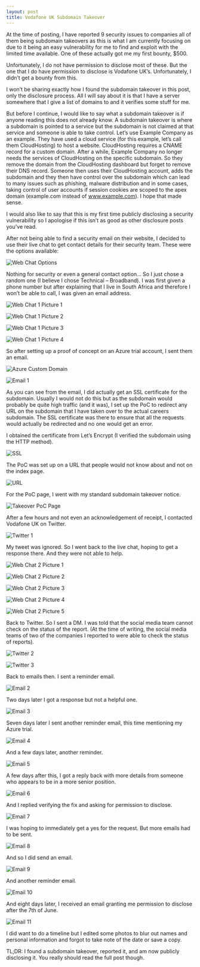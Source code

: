 ```yaml
---
layout: post
title: Vodafone UK Subdomain Takeover
---
```

At the time of
posting, I have reported 9 security issues to companies all of them
being subdomain takeovers as this is what I am currently focusing on
due to it being an easy vulnerability for me to find and exploit with
the limited time available. One of these actually got me my first
bounty, $500.

Unfortunately, I do
not have permission to disclose most of these. But the one that I do
have permission to disclose is Vodafone UK’s. Unfortunately, I
didn’t get a bounty from this.

I won’t be sharing
exactly how I found the subdomain takeover in this post, only the
disclosure process. All I will say about it is that I have a server
somewhere that I give a list of domains to and it verifies some stuff
for me.

But before I
continue, I would like to say what a subdomain takeover is if anyone
reading this does not already know. A subdomain takeover is where a
subdomain is pointed to a service but the subdomain is not claimed at
that service and someone is able to take control. Let’s use Example
Company as an example. They have used a cloud service (for this
example, let’s call them CloudHosting) to host a website.
CloudHosting requires a CNAME record for a custom domain. After a
while, Example Company no longer needs the services of CloudHosting
on the specific subdomain. So they remove the domain from the
CloudHosting dashboard but forget to remove their DNS record. Someone
then uses their CloudHosting account, adds the subdomain and they
then have control over the subdomain which can lead to many issues
such as phishing, malware distribution and in some cases, taking
control of user accounts if session cookies are scoped to the apex
domain (example.com instead of www.example.com). I hope that made
sense.

I would also like to say that this is my first time publicly disclosing a security vulnerability so I apologise if this isn’t as good as other disclosure posts you’ve read.

After not being able
to find a security email on their website, I decided to use their
live chat to get contact details for their security team. These were
the options available:

![Web Chat Options](/images/uploads/WebChatOptions.png)

Nothing for security
or even a general contact option… So I just chose a random one (I
believe I chose Technical – Broadband). I was first given a phone
number but after explaining that I live in South Africa and therefore
I won’t be able to call, I was given an email address.

![Web Chat 1 Picture 1](/images/uploads/WebChat1-1.png)

![Web Chat 1 Picture 2](/images/uploads/WebChat1-2.png)

![Web Chat 1 Picture 3](/images/uploads/WebChat1-3.png)

![Web Chat 1 Picture 4](/images/uploads/WebChat1-4.png)

So after setting up
a proof of concept on an Azure trial account, I sent them an email.

![Azure Custom Domain](/images/uploads/AzureCustomDomain.png)

![Email 1](/images/uploads/Email1.png)

As you can see from
the email, I did actually get an SSL certificate for the subdomain.
Usually I would not do this but as the subdomain would probably be
quite high traffic (and it was), I set up the PoC to redirect any URL
on the subdomain that I have taken over to the actual careers
subdomain. The SSL certificate was there to ensure that all the
requests would actually be redirected and no one would get an error.

I obtained the
certificate from Let’s Encrypt (I verified the subdomain using the
HTTP method).

![SSL](/images/uploads/SSL.png)

The PoC was set up
on a URL that people would not know about and not on the index page.

![URL](/images/uploads/URL.png)

For the PoC page, I
went with my standard subdomain takeover notice.

![Takeover PoC Page](/images/uploads/Takeover.png)

After a few hours
and not even an acknowledgement of receipt, I contacted Vodafone UK
on Twitter.

![Twitter 1](/images/uploads/Twitter1.png)

My tweet was
ignored. So I went back to the live chat, hoping to get a response
there. And they were not able to help.

![Web Chat 2 Picture 1](/images/uploads/WebChat2-1.png)

![Web Chat 2 Picture 2](/images/uploads/WebChat2-2.png)

![Web Chat 2 Picture 3](/images/uploads/WebChat2-3.png)

![Web Chat 2 Picture 4](/images/uploads/WebChat2-4.png)

![Web Chat 2 Picture 5](/images/uploads/WebChat2-5.png)

Back to Twitter. So
I sent a DM. I was told that the social media team cannot check on
the status of the report. (At the time of writing, the social media
teams of two of the companies I reported to were able to check the
status of reports).

![Twitter 2](/images/uploads/Twitter2.png)

![Twitter 3](/images/uploads/Twitter3.png)

Back to emails then.
I sent a reminder email.

![Email 2](/images/uploads/Email2.png)

Two days later I got
a response but not a helpful one.

![Email 3](/images/uploads/Email3.png)

Seven days later I
sent another reminder email, this time mentioning my Azure trial.

![Email 4](/images/uploads/Email4.png)

And a few days
later, another reminder.

![Email 5](/images/uploads/Email5.png)

A few days after
this, I got a reply back with more details from someone who appears
to be in a more senior position.

![Email 6](/images/uploads/Email6.png)

And I replied
verifying the fix and asking for permission to disclose.

![Email 7](/images/uploads/Email7.png)

I was hoping to
immediately get a yes for the request. But more emails had to be
sent.

![Email 8](/images/uploads/Email8.png)

And so I did send an
email.

![Email 9](/images/uploads/Email9.png)

And another reminder
email.

![Email 10](/images/uploads/Email10.png)

And eight days
later, I received an email granting me permission to disclose after
the 7th of June.

![Email 11](/images/uploads/Email11.png)

I did want to do a
timeline but I edited some photos to blur out names and personal
information and forgot to take note of the date or save a copy.

TL;DR: I found a
subdomain takeover, reported it, and am now publicly disclosing it.
You really should read the full post though.
